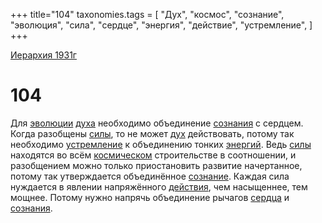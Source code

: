 +++
title="104"
taxonomies.tags = [
"Дух",
"космос",
"сознание",
"эволюция",
"сила",
"сердце",
"энергия",
"действие",
"устремление",
]
+++

[Иерархия 1931г](/agni/19312)

# 104

Для [эволюции](/tags/эволюция) [духа](/tags/Дух) необходимо объединение [сознания](/tags/[сознание](/tags/сознание)) с сердцем. Когда разобщены [силы](/tags/сила), то не может [дух](/tags/Дух) действовать, потому так необходимо [устремление](/tags/устремление) к объединению тонких [энергий](/tags/энергия). Ведь [силы](/tags/сила) находятся во всём [космическом](/tags/космос) строительстве в соотношении, и разобщением можно только приостановить развитие начертанное, потому так утверждается объединённое [сознание](/tags/сознание). Каждая сила нуждается в явлении напряжённого [действия](/tags/действие), чем насыщеннее, тем мощнее. Потому нужно напрячь объединение рычагов [сердца](/tags/сердце) и [сознания](/tags/[сознание](/tags/сознание)).   

